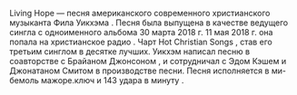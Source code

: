 Living Hope — песня американского современного христианского музыканта Фила Уикхэма . Песня была выпущена в качестве ведущего сингла с одноименного альбома 30 марта 2018 г. 11 мая 2018 г. она попала на христианское радио . Чарт Hot Christian Songs , став его третьим синглом в десятке лучших. Уикхэм написал песню в соавторстве с Брайаном Джонсоном , и сотрудничал с Эдом Кэшем и Джонатаном Смитом в производстве песни. Песня исполняется в ми-бемоль мажоре.ключ и 143 удара в минуту .
